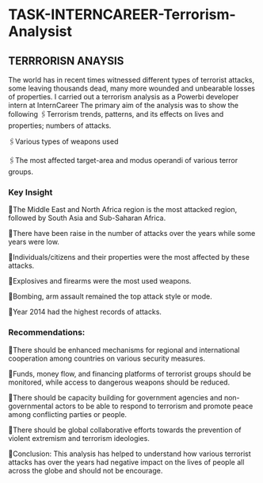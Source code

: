 # TASK-INTERNCAREER-Terrorism-Analysist
## TERRRORISN ANAYSIS

The world has in recent times witnessed different types of terrorist attacks, some leaving thousands dead, many more wounded and unbearable losses of properties.
I carried out a terrorism analysis as a Powerbi developer intern at InternCareer  The primary aim of the analysis was to show the following
 🖇Terrorism trends, patterns, and its effects on lives and properties; numbers of attacks.
 
🖇Various types of weapons used

🖇The most affected target-area and modus operandi of various terror groups.

 ### Key Insight
📌The Middle East and North Africa region is the most attacked region, followed by South Asia and Sub-Saharan Africa.

📌There have been raise in the number of attacks over the years while some years were low.

📌Individuals/citizens and their properties were the most affected by these attacks.

 📌Explosives and firearms were the most used weapons.
 
📌Bombing, arm assault remained the top attack style or mode.

📌Year 2014 had the highest records of attacks.

### Recommendations:
📍There should be enhanced mechanisms for regional and international cooperation among countries on various security measures.

📍Funds, money flow, and financing platforms of terrorist groups should be monitored, while access to dangerous weapons should be reduced.

📍There should be capacity building for government agencies and non-governmental actors to be able to respond to terrorism and promote peace among conflicting parties or people.

📍There should be global collaborative efforts towards the prevention of violent extremism and terrorism ideologies.

🎯Conclusion:
This analysis has helped to understand how various terrorist attacks has over the years had negative impact on the lives of people all across the globe and should not be encourage.
